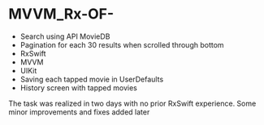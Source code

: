 # MVVM_Rx-OF-

- Search using API MovieDB
- Pagination for each 30 results when scrolled through bottom
- RxSwift
- MVVM
- UIKit
- Saving each tapped movie in UserDefaults
- History screen with tapped movies


The task was realized in two days with no prior RxSwift experience.
Some minor improvements and fixes added later
